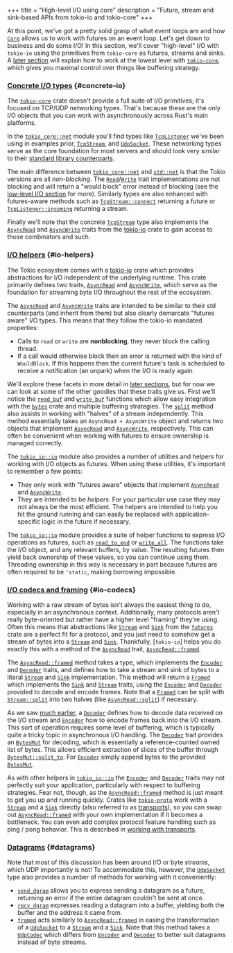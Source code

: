 +++
title = "High-level I/O using core"
description = "Future, stream and sink-based APIs from tokio-io and tokio-core"
+++

At this point, we've got a pretty solid grasp of what event loops are and how
[`Core`] allows us to work with futures on an event loop. Let's get down to
business and do some I/O! In this section, we'll cover "high-level" I/O with
`tokio-io` using the primitives from `tokio-core` as futures, streams and
sinks. A [later section](../../going-deeper/core-low-level) will explain how to
work at the lowest level with [`tokio-core`], which gives you maximal control
over things like buffering strategy.

### [Concrete I/O types](#concrete-io) {#concrete-io}

The [`tokio-core`] crate doesn't provide a full suite of I/O primitives; it's
focused on TCP/UDP networking types. That's because these are the only I/O
objects that you can work with asynchronously across Rust's main platforms.

In the [`tokio_core::net`] module you'll find types like
[`TcpListener`] we've been using in examples prior, [`TcpStream`], and
[`UdpSocket`]. These networking types serve as the core foundation for most
servers and should look very similar to their [standard library
counterparts][`std::net`].

The main difference between [`tokio_core::net`] and [`std::net`] is that the
Tokio versions are all *non-blocking*. The [`Read`]/[`Write`] trait
implementations are not blocking and will return a "would block" error instead
of blocking (see the [low-level I/O section](../../going-deeper/core-low-level)
for more).  Similarly types are also enhanced with futures-aware methods such
as [`TcpStream::connect`] returning a future or [`TcpListener::incoming`]
returning a stream.

Finally we'll note that the concrete [`TcpStream`] type also implements the
[`AsyncRead`] and [`AsyncWrite`] traits from the [tokio-io] crate to gain access
to those combinators and such.

[`AsyncRead`]: https://docs.rs/tokio-io/0.1/tokio_io/trait.AsyncRead.html
[`AsyncWrite`]: https://docs.rs/tokio-io/0.1/tokio_io/trait.AsyncWrite.html
[tokio-io]: https://crates.io/crates/tokio-io

### [I/O helpers](#io-helpers) {#io-helpers}

The Tokio ecosystem comes with a [tokio-io] crate which provides abstractions
for I/O independent of the underlying runtime. This crate primarily defines two
traits, [`AsyncRead`] and [`AsyncWrite`], which serve as the foundation for
streaming byte I/O throughout the rest of the ecosystem.

The [`AsyncRead`] and [`AsyncWrite`] traits are intended to be similar to their
std counterparts (and inherit from them) but also clearly demarcate "futures
aware" I/O types. This means that they follow the tokio-io mandated properties:

* Calls to `read` or `write` are **nonblocking**, they never block the calling
  thread.
* If a call would otherwise block then an error is returned with the kind of
  `WouldBlock`. If this happens then the current future's task is scheduled to
  receive a notification (an unpark) when the I/O is ready again.

We'll explore these facets in more detail in [later
sections](../../going-deeper/core-low-level), but for now we can look at some of
the other goodies that these traits give us. First we'll notice the
[`read_buf`] and [`write_buf`] functions which allow easy integration with the
[`bytes`] crate and multiple buffering strategies. The
[`split`][`AsyncRead::split`] method also assists in working with "halves" of a
stream independently. This method essentially takes an `AsyncRead + AsyncWrite`
object and returns two objects that implement [`AsyncRead`] and [`AsyncWrite`],
respectively. This can often be convenient when working with futures to ensure
ownership is managed correctly.

[`read_buf`]: https://docs.rs/tokio-io/0.1/tokio_io/trait.AsyncRead.html#method.read_buf
[`write_buf`]: https://docs.rs/tokio-io/0.1/tokio_io/trait.AsyncWrite.html#method.write_buf
[`bytes`]: https://crates.io/crates/bytes
[`AsyncRead::split`]: https://docs.rs/tokio-io/0.1/tokio_io/trait.AsyncRead.html#method.split

The [`tokio_io::io`] module also provides a number of utilities and helpers for
working with I/O objects as futures. When using these utilities, it's important
to remember a few points:

[`tokio_io::io`]: https://docs.rs/tokio-io/0.1/tokio_io/io/index.html

* They only work with "futures aware" objects that implement [`AsyncRead`] and
  [`AsyncWrite`].
* They are intended to be *helpers*. For your particular use case they may not
  always be the most efficient. The helpers are intended to help you hit the
  ground running and can easily be replaced with application-specific logic in
  the future if necessary.

The [`tokio_io::io`] module provides a suite of helper functions to express I/O
operations as futures, such as [`read_to_end`] or [`write_all`]. The functions
take the I/O object, and any relevant buffers, by value. The resulting futures
then yield back ownership of these values, so you can continue using them.
Threading ownership in this way is necessary in part because futures are often
required to be `'static`, making borrowing impossible.

### [I/O codecs and framing](#io-codecs) {#io-codecs}

Working with a raw stream of bytes isn't always the easiest thing to do,
especially in an asynchronous context. Additionally, many protocols aren't
really byte-oriented but rather have a higher level "framing" they're using.
Often this means that abstractions like [`Stream`] and [`Sink`] from the
[`futures`] crate are a perfect fit for a protocol, and you just need to somehow
get a stream of bytes into a [`Stream`] and [`Sink`]. Thankfully, [`tokio-io`]
helps you do exactly this with a method of the [`AsyncRead`] trait,
[`AsyncRead::framed`].

[`AsyncRead::framed`]: https://docs.rs/tokio-io/0.1/tokio_io/trait.AsyncRead.html#method.framed

The [`AsyncRead::framed`] method takes a type, which implements the [`Encoder`]
and [`Decoder`] traits, and defines how to take a stream and sink of bytes
to a literal [`Stream`] and [`Sink`] implementation. This method will return a
[`Framed`] which implements the [`Sink`] and [`Stream`] traits, using the
[`Encoder`] and [`Decoder`] provided to decode and encode frames. Note that a
[`Framed`] can be split with [`Stream::split`] into two halves (like
[`AsyncRead::split`]) if necessary.

[`Encoder`]: https://docs.rs/tokio-io/0.1/tokio_io/codec/trait.Encoder.html
[`Decoder`]: https://docs.rs/tokio-io/0.1/tokio_io/codec/trait.Decoder.html
[`Framed`]: https://docs.rs/tokio-io/0.1/tokio_io/codec/struct.Framed.html

As we saw [much earlier](../simple-server), a [`Decoder`] defines how to decode
data received on the I/O stream and [`Encoder`] how to encode frames back into
the I/O stream. This sort of operation requires some level of buffering, which
is typically quite a tricky topic in asynchronous I/O handling. The [`Decoder`]
trait provides an [`BytesMut`] for decoding, which is essentially a
reference-counted owned list of bytes. This allows efficient extraction of
slices of the buffer through [`BytesMut::split_to`]. For [`Encoder`]
simply append bytes to the provided [`BytesMut`].

[`BytesMut`]: https://docs.rs/bytes/0.4/bytes/struct.BytesMut.html
[`BytesMut::split_to`]: https://docs.rs/bytes/0.4/bytes/struct.BytesMut.html#method.split_to

As with other helpers in [`tokio_io::io`] the [`Encoder`] and [`Decoder`]
traits may not perfectly suit your application, particularly with respect to
buffering strategies. Fear not, though, as the [`AsyncRead::framed`] method is
just meant to get you up and running quickly. Crates like [`tokio-proto`] work
with a [`Stream`] and a [`Sink`] directly (also referred to as [transports]), so
you can swap out [`AsyncRead::framed`] with your own implementation if it
becomes a bottleneck.  You can even add complex protocol feature handling such
as ping / pong behavior.  This is described in [working with transports].

[transports]: /docs/going-deeper/transports
[working with transports]: /docs/going-deeper/transports

### [Datagrams](#datagrams) {#datagrams}

Note that most of this discussion has been around I/O or byte *streams*, which
UDP importantly is not! To accommodate this, however, the [`UdpSocket`] type
also provides a number of methods for working with it conveniently:

* [`send_dgram`] allows you to express sending a datagram as a future, returning
  an error if the entire datagram couldn't be sent at once.
* [`recv_dgram`] expresses reading a datagram into a buffer, yielding both the
  buffer and the address it came from.
* [`framed`][`UdpSocket::framed`] acts similarly to [`AsyncRead::framed`] in
  easing the transformation of a [`UdpSocket`] to a [`Stream`] and a [`Sink`].
  Note that this method takes a [`UdpCodec`] which differs from [`Encoder`] and
  [`Decoder`] to better suit datagrams instead of byte streams.

[IOCP]: https://www.freebsd.org/cgi/man.cgi?query=kqueue&sektion=2
[`Core::handle`]: https://docs.rs/tokio-core/0.1/tokio_core/reactor/struct.Core.html#method.handle
[`Core::run`]: https://docs.rs/tokio-core/0.1/tokio_core/reactor/struct.Core.html#method.run
[`Core`]: https://docs.rs/tokio-core/0.1/tokio_core/reactor/struct.Core.html
[`Event`]: https://docs.rs/mio/0.6/mio/struct.Event.html
[`Future::wait`]: https://docs.rs/futures/0.1/futures/future/trait.Future.html#method.wait
[`Handle::spawn`]: https://docs.rs/tokio-core/0.1/tokio_core/reactor/struct.Handle.html#method.spawn
[`Handle`]: https://docs.rs/tokio-core/0.1/tokio_core/reactor/struct.Handle.html
[`Poll::poll`]: https://docs.rs/mio/0.6/mio/struct.Poll.html#method.poll
[`Poll`]: https://docs.rs/mio/0.6/mio/struct.Poll.html
[`Remote::spawn`]: https://docs.rs/tokio-core/0.1/tokio_core/reactor/struct.Remote.html#method.spawn
[`Remote`]: https://docs.rs/tokio-core/0.1/tokio_core/reactor/struct.Remote.html
[`TcpListener::bind`]: https://docs.rs/tokio-core/0.1/tokio_core/net/struct.TcpListener.html#method.bind
[`TcpListener`]: https://docs.rs/tokio-core/0.1/tokio_core/net/struct.TcpListener.html
[`TcpStream`]: https://docs.rs/tokio-core/0.1/tokio_core/net/struct.TcpStream.html
[`Token`]: https://docs.rs/mio/0.6/mio/struct.Token.html
[`UdpSocket`]: https://docs.rs/tokio-core/0.1/tokio_core/net/struct.UdpSocket.html
[`epoll`]: http://man7.org/linux/man-pages/man7/epoll.7.html
[`futures`]: https://docs.rs/futures/0.1
[`kqueue`]: https://www.freebsd.org/cgi/man.cgi?query=kqueue&sektion=2
[`mio`]: https://docs.rs/mio/0.6
[`tokio_core::reactor`]: https://docs.rs/tokio-core/0.1/tokio_core/reactor/index.html
[`tokio-core`]: https://docs.rs/tokio-core/0.1
[`tokio_core::net`]: https://docs.rs/tokio-core/0.1/tokio_core/net/
[`std::net`]: https://doc.rust-lang.org/std/net/
[`TcpStream::connect`]: https://docs.rs/tokio-core/0.1/tokio_core/net/struct.TcpStream.html#method.connect
[`TcpListener::incoming`]: https://docs.rs/tokio-core/0.1/tokio_core/net/struct.Incoming.html
[`read_to_end`]: https://docs.rs/tokio-io/0.1/tokio_io/io/fn.read_to_end.html
[`write_all`]: https://docs.rs/tokio-io/0.1/tokio_io/io/fn.write_all.html
[`Read`]: https://doc.rust-lang.org/std/io/trait.Read.html
[`Write`]: https://doc.rust-lang.org/std/io/trait.Write.html
[`Stream`]: https://docs.rs/futures/0.1/futures/stream/trait.Stream.html
[`Sink`]: https://docs.rs/futures/0.1/futures/sink/trait.Sink.html
[`Stream::split`]: https://docs.rs/futures/0.1/futures/stream/trait.Stream.html#method.split
[`tokio-proto`]: https://github.com/tokio-rs/tokio-proto
[`send_dgram`]: https://docs.rs/tokio-core/0.1.1/tokio_core/net/struct.UdpSocket.html#method.send_dgram
[`recv_dgram`]: https://docs.rs/tokio-core/0.1.1/tokio_core/net/struct.UdpSocket.html#method.recv_dgram
[`UdpSocket::framed`]: https://docs.rs/tokio-core/0.1.1/tokio_core/net/struct.UdpSocket.html#method.framed
[`UdpCodec`]: https://docs.rs/tokio-core/0.1.1/tokio_core/net/trait.UdpCodec.html
